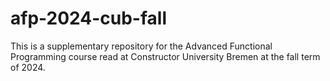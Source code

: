 # afp-2024-cub-fall
This is a supplementary repository for the Advanced Functional Programming course read at Constructor University Bremen at the fall term of 2024.
